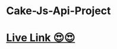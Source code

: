 # Cake-Js-Api-Project
# <a href ="https://cake-js-api-project.vercel.app/" target="_blank">Live Link 😍😍</a>



  <img src="https://github.com/aryan-ya/Cake-Js-Api-Project/assets/107910961/2b940a9e-be6e-49aa-9e46-d585b61d5c7a" alt="" srcset="">
  <img src="https://github.com/aryan-ya/Cake-Js-Api-Project/assets/107910961/7724c2f6-9e1f-4f08-bf60-63ae7c40f22e" alt="" srcset="">

